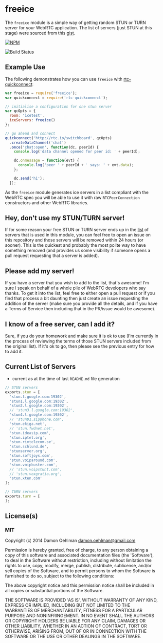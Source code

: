 # freeice

The `freeice` module is a simple way of getting random STUN or TURN server
for your WebRTC application.  The list of servers (just STUN at this stage)
were sourced from this [gist](https://gist.github.com/zziuni/3741933).


[![NPM](https://nodei.co/npm/freeice.png)](https://nodei.co/npm/freeice/)

[![Build Status](https://travis-ci.org/DamonOehlman/freeice.png?branch=master)](https://travis-ci.org/DamonOehlman/freeice)

## Example Use

The following demonstrates how you can use `freeice` with
[rtc-quickconnect](https://github.com/rtc-io/rtc-quickconnect):

```js
var freeice = require('freeice');
var quickconnect = require('rtc-quickconnect');

// initialise a configuration for one stun server
var qcOpts = {
  room: 'icetest',
  iceServers: freeice()
};

// go ahead and connect
quickconnect('http://rtc.io/switchboard', qcOpts)
  .createDataChannel('chat')
  .once('chat:open', function(dc, peerId) {
    console.log('data channel opened for peer id: ' + peerId);

    dc.onmessage = function(evt) {
      console.log('peer ' + peerId + ' says: ' + evt.data);
    };

    dc.send('hi');
  });

```

As the `freeice` module generates ice servers in a list compliant with the
WebRTC spec you will be able to use it with raw `RTCPeerConnection`
constructors and other WebRTC libraries. 

## Hey, don't use my STUN/TURN server!

If for some reason your free STUN or TURN server ends up in the
[list](servers.js) of servers that is used in this module, you can feel
free to open an issue on this repository and those servers will be removed
within 24 hours (or sooner).  This is the quickest and probably the most
polite way to have something removed (and provides us some visibility
if someone opens a pull request requesting that a server is added).

## Please add my server!

If you have a server that you wish to add to the list, that's awesome! I'm
sure I speak on behalf of a whole pile of WebRTC developers who say thanks.
To get it into the list, feel free to either open a pull request or if you
find that process a bit daunting then just create an issue requesting
the addition of the server (make sure you provide all the details, and if
you have a Terms of Service then including that in the PR/issue would be
awesome).

## I know of a free server, can I add it?

Sure, if you do your homework and make sure it is ok to use (I'm currently
in the process of reviewing the terms of those STUN servers included from
the original list).  If it's ok to go, then please see the previous entry
for how to add it.

## Current List of Servers

* current as at the time of last `README.md` file generation

```js
// STUN servers
exports.stun = [
  'stun.l.google.com:19302',
  'stun1.l.google.com:19302',
  'stun2.l.google.com:19302',
  // 'stun3.l.google.com:19302',
  'stun4.l.google.com:19302',
  // 'stun01.sipphone.com',
  'stun.ekiga.net',
  // 'stun.fwdnet.net',
  'stun.ideasip.com',
  'stun.iptel.org',
  'stun.rixtelecom.se',
  'stun.schlund.de',
  'stunserver.org',
  'stun.softjoys.com',
  'stun.voiparound.com',
  'stun.voipbuster.com',
  // 'stun.voipstunt.com',
  // 'stun.voxgratia.org',
  'stun.xten.com'
];

// TURN servers
exports.turn = [
];
```

## License(s)

### MIT

Copyright (c) 2014 Damon Oehlman <damon.oehlman@gmail.com>

Permission is hereby granted, free of charge, to any person obtaining
a copy of this software and associated documentation files (the
'Software'), to deal in the Software without restriction, including
without limitation the rights to use, copy, modify, merge, publish,
distribute, sublicense, and/or sell copies of the Software, and to
permit persons to whom the Software is furnished to do so, subject to
the following conditions:

The above copyright notice and this permission notice shall be
included in all copies or substantial portions of the Software.

THE SOFTWARE IS PROVIDED 'AS IS', WITHOUT WARRANTY OF ANY KIND,
EXPRESS OR IMPLIED, INCLUDING BUT NOT LIMITED TO THE WARRANTIES OF
MERCHANTABILITY, FITNESS FOR A PARTICULAR PURPOSE AND NONINFRINGEMENT.
IN NO EVENT SHALL THE AUTHORS OR COPYRIGHT HOLDERS BE LIABLE FOR ANY
CLAIM, DAMAGES OR OTHER LIABILITY, WHETHER IN AN ACTION OF CONTRACT,
TORT OR OTHERWISE, ARISING FROM, OUT OF OR IN CONNECTION WITH THE
SOFTWARE OR THE USE OR OTHER DEALINGS IN THE SOFTWARE.

